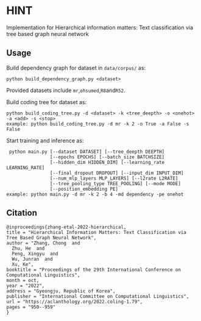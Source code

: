 # HINT
Implementation for Hierarchical information matters: Text classification via tree based graph neural network
## Usage
Build dependency graph for dataset in `data/corpus/` as:

    python build_dependency_graph.py <dataset>
    
Provided datasets include `mr`,`ohsumed`,`R8`and`R52`. 

Build coding tree for dataset as:
    
    python build_coding_tree.py -d <dataset> -k <tree_deepth> -o <onehot> -a <add> -s <stop>
    example: python build_coding_tree.py -d mr -k 2 -o True -a False -s False

Start training and inference as:
    
     python main.py [--dataset DATASET] [--tree_deepth DEEPTH]
                    [--epochs EPOCHS] [--batch_size BATCHSIZE]
                    [--hidden_dim HIDDEN_DIM] [--learning_rate LEARNING_RATE]
                    [--final_dropout DROPOUT] [--input_dim INPUT_DIM]
                    [--num_mlp_layers MLP_LAYERS] [--l2rate L2RATE]
                    [--tree_pooling_type TREE_POOLING] [--mode MODE]
                    [--position_embedding PE] 
    example: python main.py -d mr -k 2 -b 4 -md dependency -pe onehot

## Citation

    @inproceedings{zhang-etal-2022-hierarchical,
    title = "Hierarchical Information Matters: Text Classification via Tree Based Graph Neural Network",
    author = "Zhang, Chong  and
      Zhu, He  and
      Peng, Xingyu  and
      Wu, Junran  and
      Xu, Ke",
    booktitle = "Proceedings of the 29th International Conference on Computational Linguistics",
    month = oct,
    year = "2022",
    address = "Gyeongju, Republic of Korea",
    publisher = "International Committee on Computational Linguistics",
    url = "https://aclanthology.org/2022.coling-1.79",
    pages = "950--959"
    }

